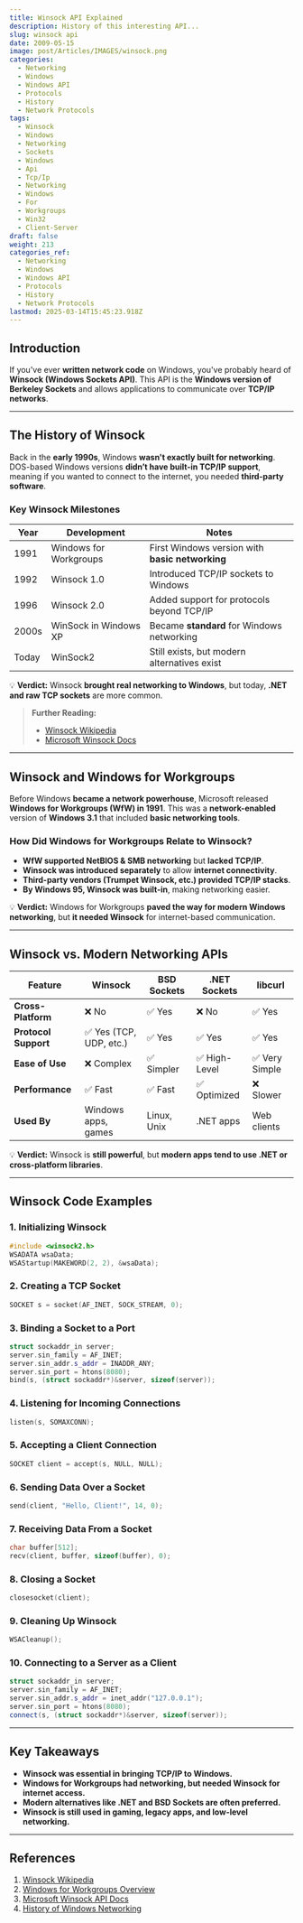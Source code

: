 ```yaml
---
title: Winsock API Explained
description: History of this interesting API...
slug: winsock api
date: 2009-05-15
image: post/Articles/IMAGES/winsock.png
categories:
  - Networking
  - Windows
  - Windows API
  - Protocols
  - History
  - Network Protocols
tags:
  - Winsock
  - Windows
  - Networking
  - Sockets
  - Windows
  - Api
  - Tcp/Ip
  - Networking
  - Windows
  - For
  - Workgroups
  - Win32
  - Client-Server
draft: false
weight: 213
categories_ref:
  - Networking
  - Windows
  - Windows API
  - Protocols
  - History
  - Network Protocols
lastmod: 2025-03-14T15:45:23.918Z
---
```

<!--

# Winsock API Explained: History, Old Windows Versions, Relationship to Windows for Workgroups, and Alternatives
-->

## Introduction

If you've ever **written network code** on Windows, you've probably heard of **Winsock (Windows Sockets API)**. This API is the **Windows version of Berkeley Sockets** and allows applications to communicate over **TCP/IP networks**.

<!--
But how did it start? Why was it necessary? And how does it compare to modern networking APIs?  

In this article, we’ll cover:  

- The **history and evolution** of Winsock.  
- Its **relationship to older versions of Windows** (like **Windows for Workgroups**).  
- How **Winsock compares to alternatives** like BSD Sockets, .NET, and raw TCP.  
- **10 practical Winsock code examples**.  
-->

***

## The History of Winsock

Back in the **early 1990s**, Windows **wasn't exactly built for networking**. DOS-based Windows versions **didn’t have built-in TCP/IP support**, meaning if you wanted to connect to the internet, you needed **third-party software**.

### **Key Winsock Milestones**

| Year  | Development            | Notes                                           |
| ----- | ---------------------- | ----------------------------------------------- |
| 1991  | Windows for Workgroups | First Windows version with **basic networking** |
| 1992  | Winsock 1.0            | Introduced TCP/IP sockets to Windows            |
| 1996  | Winsock 2.0            | Added support for protocols beyond TCP/IP       |
| 2000s | WinSock in Windows XP  | Became **standard** for Windows networking      |
| Today | WinSock2               | Still exists, but modern alternatives exist     |

💡 **Verdict:** Winsock **brought real networking to Windows**, but today, **.NET and raw TCP sockets** are more common.

> **Further Reading:**
>
> * [Winsock Wikipedia](https://en.wikipedia.org/wiki/Winsock)
> * [Microsoft Winsock Docs](https://learn.microsoft.com/en-us/windows/win32/winsock/)

***

## Winsock and Windows for Workgroups

Before Windows **became a network powerhouse**, Microsoft released **Windows for Workgroups (WfW) in 1991**. This was a **network-enabled** version of **Windows 3.1** that included **basic networking tools**.

### **How Did Windows for Workgroups Relate to Winsock?**

* **WfW supported NetBIOS & SMB networking** but **lacked TCP/IP**.
* **Winsock was introduced separately** to allow **internet connectivity**.
* **Third-party vendors (Trumpet Winsock, etc.) provided TCP/IP stacks**.
* **By Windows 95, Winsock was built-in**, making networking easier.

💡 **Verdict:** Windows for Workgroups **paved the way for modern Windows networking**, but **it needed Winsock** for internet-based communication.

***

## Winsock vs. Modern Networking APIs

| Feature              | Winsock                | BSD Sockets | .NET Sockets | libcurl       |
| -------------------- | ---------------------- | ----------- | ------------ | ------------- |
| **Cross-Platform**   | ❌ No                   | ✅ Yes       | ❌ No         | ✅ Yes         |
| **Protocol Support** | ✅ Yes (TCP, UDP, etc.) | ✅ Yes       | ✅ Yes        | ✅ Yes         |
| **Ease of Use**      | ❌ Complex              | ✅ Simpler   | ✅ High-Level | ✅ Very Simple |
| **Performance**      | ✅ Fast                 | ✅ Fast      | ✅ Optimized  | ❌ Slower      |
| **Used By**          | Windows apps, games    | Linux, Unix | .NET apps    | Web clients   |

💡 **Verdict:** Winsock is **still powerful**, but **modern apps tend to use .NET or cross-platform libraries**.

***

## Winsock Code Examples

### **1. Initializing Winsock**

```cpp
#include <winsock2.h>
WSADATA wsaData;
WSAStartup(MAKEWORD(2, 2), &wsaData);
```

### **2. Creating a TCP Socket**

```cpp
SOCKET s = socket(AF_INET, SOCK_STREAM, 0);
```

### **3. Binding a Socket to a Port**

```cpp
struct sockaddr_in server;
server.sin_family = AF_INET;
server.sin_addr.s_addr = INADDR_ANY;
server.sin_port = htons(8080);
bind(s, (struct sockaddr*)&server, sizeof(server));
```

### **4. Listening for Incoming Connections**

```cpp
listen(s, SOMAXCONN);
```

### **5. Accepting a Client Connection**

```cpp
SOCKET client = accept(s, NULL, NULL);
```

### **6. Sending Data Over a Socket**

```cpp
send(client, "Hello, Client!", 14, 0);
```

### **7. Receiving Data From a Socket**

```cpp
char buffer[512];
recv(client, buffer, sizeof(buffer), 0);
```

### **8. Closing a Socket**

```cpp
closesocket(client);
```

### **9. Cleaning Up Winsock**

```cpp
WSACleanup();
```

### **10. Connecting to a Server as a Client**

```cpp
struct sockaddr_in server;
server.sin_family = AF_INET;
server.sin_addr.s_addr = inet_addr("127.0.0.1");
server.sin_port = htons(8080);
connect(s, (struct sockaddr*)&server, sizeof(server));
```

***

## Key Takeaways

* **Winsock was essential in bringing TCP/IP to Windows.**
* **Windows for Workgroups had networking, but needed Winsock for internet access.**
* **Modern alternatives like .NET and BSD Sockets are often preferred.**
* **Winsock is still used in gaming, legacy apps, and low-level networking.**

***

## References

1. [Winsock Wikipedia](https://en.wikipedia.org/wiki/Winsock)
2. [Windows for Workgroups Overview](https://en.wikipedia.org/wiki/Windows_for_Workgroups)
3. [Microsoft Winsock API Docs](https://learn.microsoft.com/en-us/windows/win32/winsock/)
4. [History of Windows Networking](https://www.networkworld.com/article/2286120/history-of-windows-networking.html)
